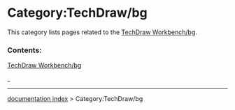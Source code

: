 # Category:TechDraw/bg
This category lists pages related to the [TechDraw Workbench/bg](TechDraw_Workbench/bg.md).

### Contents:

[TechDraw Workbench/bg](TechDraw_Workbench/bg.md)

_

---
[documentation index](../README.md) > Category:TechDraw/bg
